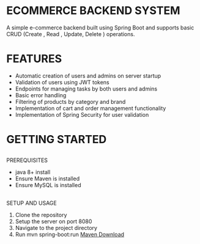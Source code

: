 # ECOMMERCE BACKEND SYSTEM
A simple e-commerce backend built using Spring Boot and supports basic CRUD (Create , Read , Update, Delete ) operations.

# FEATURES
* Automatic creation of users and admins on server startup
* Validation of users using JWT tokens
* Endpoints for managing tasks by both users and admins
* Basic error handling
* Filtering of products by category and brand
* Implementation of cart and order management functionality
* Implementation of Spring Security for user validation

# GETTING STARTED 
## 
PREREQUISITES
* java 8+ install
* Ensure Maven is installed
* Ensure MySQL is installed

## 
SETUP AND USAGE
1. Clone the repository
2. Setup the server on port 8080
3. Navigate to the project directory
4. Run mvn spring-boot:run
   [Maven Download](https://maven.apache.org/download.cgi)

